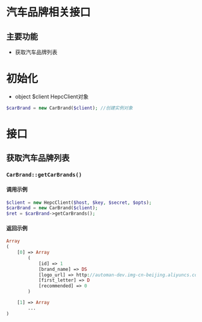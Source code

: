 # 汽车品牌相关接口

## 主要功能

- 获取汽车品牌列表

# 初始化

+ object  $client  HepcClient对象

```php
$carBrand = new CarBrand($client); //创建实例对象
```
# 接口

## 获取汽车品牌列表

### `CarBrand::getCarBrands()` 

#### 调用示例

```php
$client = new HepcClient($host, $key, $secret, $opts);
$carBrand = new CarBrand($client);
$ret = $carBrand->getCarBrands();
```
#### 返回示例
```php
Array
(
    [0] => Array
        (
            [id] => 1
            [brand_name] => DS
            [logo_url] => http://automan-dev.img-cn-beijing.aliyuncs.com//////hepc/image/part_brand/logo/a1490601612930
            [first_letter] => D
            [recommended] => 0
        )

    [1] => Array
        ...
)
```

